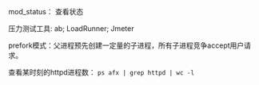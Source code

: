 mod_status： 查看状态

压力测试工具: ab; LoadRunner; Jmeter

prefork模式：父进程预先创建一定量的子进程，所有子进程竞争accept用户请求。

查看某时刻的httpd进程数： `ps afx | grep httpd | wc -l`